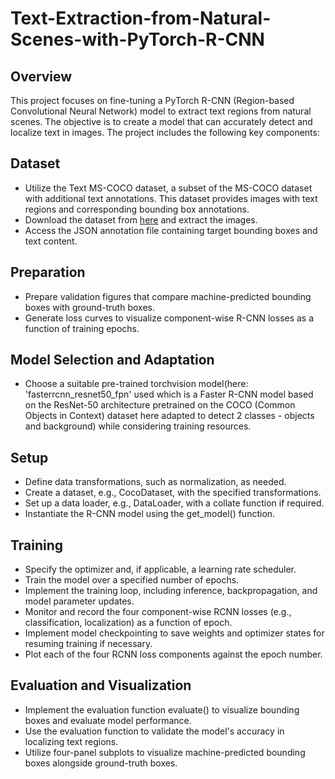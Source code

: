 # Text-Extraction-from-Natural-Scenes-with-PyTorch-R-CNN

## Overview
This project focuses on fine-tuning a PyTorch R-CNN (Region-based Convolutional Neural Network) model to extract text regions from natural scenes. The objective is to create a model that can accurately detect and localize text in images. The project includes the following key components:

## Dataset
- Utilize the Text MS-COCO dataset, a subset of the MS-COCO dataset with additional text annotations. This dataset provides images with text regions and corresponding bounding box annotations.
- Download the dataset from [here](https://data.usc-ece.com) and extract the images.
- Access the JSON annotation file containing target bounding boxes and text content.

## Preparation
- Prepare validation figures that compare machine-predicted bounding boxes with ground-truth boxes.
- Generate loss curves to visualize component-wise R-CNN losses as a function of training epochs.

## Model Selection and Adaptation
- Choose a suitable pre-trained torchvision model(here: 'fasterrcnn_resnet50_fpn' used which is a Faster R-CNN model based on the ResNet-50 architecture pretrained on the COCO (Common Objects in Context) dataset here adapted to detect 2 classes - objects and background) while considering training resources.

## Setup
- Define data transformations, such as normalization, as needed.
- Create a dataset, e.g., CocoDataset, with the specified transformations.
- Set up a data loader, e.g., DataLoader, with a collate function if required.
- Instantiate the R-CNN model using the get_model() function.

## Training
- Specify the optimizer and, if applicable, a learning rate scheduler.
- Train the model over a specified number of epochs.
- Implement the training loop, including inference, backpropagation, and model parameter updates.
- Monitor and record the four component-wise RCNN losses (e.g., classification, localization) as a function of epoch.
- Implement model checkpointing to save weights and optimizer states for resuming training if necessary.
- Plot each of the four RCNN loss components against the epoch number.

## Evaluation and Visualization
- Implement the evaluation function evaluate() to visualize bounding boxes and evaluate model performance.
- Use the evaluation function to validate the model's accuracy in localizing text regions.
- Utilize four-panel subplots to visualize machine-predicted bounding boxes alongside ground-truth boxes.
